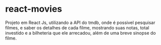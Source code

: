 # react-movies
Projeto em React Js, utilizando a API do tmdb, onde é possivel pesquisar filmes, e saber os detalhes de cada filme, mostrando suas notas, 
total investido e a bilheteria que ele arrecadou, além de uma breve sinopse do filme. 
